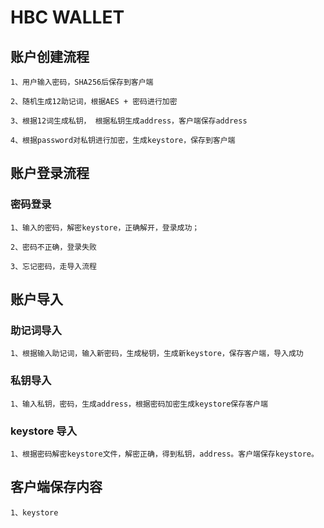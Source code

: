 # HBC WALLET

## 账户创建流程

    1、用户输入密码，SHA256后保存到客户端

    2、随机生成12助记词，根据AES + 密码进行加密

    3、根据12词生成私钥， 根据私钥生成address，客户端保存address

    4、根据password对私钥进行加密，生成keystore，保存到客户端

## 账户登录流程

### 密码登录

    1、输入的密码，解密keystore，正确解开，登录成功；

    2、密码不正确，登录失败

    3、忘记密码，走导入流程

## 账户导入

### 助记词导入

    1、根据输入助记词，输入新密码，生成秘钥，生成新keystore，保存客户端，导入成功

### 私钥导入

    1、输入私钥，密码，生成address，根据密码加密生成keystore保存客户端

### keystore 导入

    1、根据密码解密keystore文件，解密正确，得到私钥，address。客户端保存keystore。

## 客户端保存内容

    1、keystore
